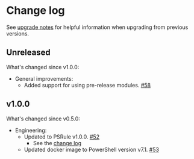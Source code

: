 # Change log

See [upgrade notes][upgrade-notes] for helpful information when upgrading from previous versions.

[upgrade-notes]: upgrade-notes.md

## Unreleased

What's changed since v1.0.0:

- General improvements:
  - Added support for using pre-release modules. [#58](https://github.com/microsoft/ps-rule/issues/58)

## v1.0.0

What's changed since v0.5.0:

- Engineering:
  - Updated to PSRule v1.0.0. [#52](https://github.com/microsoft/ps-rule/issues/52)
    - See the [change log](https://github.com/microsoft/PSRule/blob/main/docs/CHANGELOG-v1.md#v100)
  - Updated docker image to PowerShell version v7.1. [#53](https://github.com/microsoft/ps-rule/issues/53)
